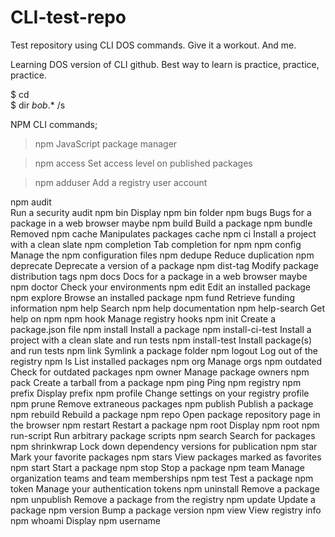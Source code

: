 # CLI-test-repo
Test repository using CLI DOS commands.  Give it a workout. And me.
<!-- a work in progress for CLI dos. -->
Learning DOS version of CLI github.  Best way to learn is practice, practice, practice.

$ cd\
$ dir *bob*.* /s

NPM CLI commands;
> npm
> JavaScript package manager

> npm access
> Set access level on published packages

> npm adduser
> Add a registry user account
> 
npm audit<br>
Run a security audit
npm bin
Display npm bin folder
npm bugs
Bugs for a package in a web browser maybe
npm build
Build a package
npm bundle
Removed
npm cache
Manipulates packages cache
npm ci
Install a project with a clean slate
npm completion
Tab completion for npm
npm config
Manage the npm configuration files
npm dedupe
Reduce duplication
npm deprecate
Deprecate a version of a package
npm dist-tag
Modify package distribution tags
npm docs
Docs for a package in a web browser maybe
npm doctor
Check your environments
npm edit
Edit an installed package
npm explore
Browse an installed package
npm fund
Retrieve funding information
npm help
Search npm help documentation
npm help-search
Get help on npm
npm hook
Manage registry hooks
npm init
Create a package.json file
npm install
Install a package
npm install-ci-test
Install a project with a clean slate and run tests
npm install-test
Install package(s) and run tests
npm link
Symlink a package folder
npm logout
Log out of the registry
npm ls
List installed packages
npm org
Manage orgs
npm outdated
Check for outdated packages
npm owner
Manage package owners
npm pack
Create a tarball from a package
npm ping
Ping npm registry
npm prefix
Display prefix
npm profile
Change settings on your registry profile
npm prune
Remove extraneous packages
npm publish
Publish a package
npm rebuild
Rebuild a package
npm repo
Open package repository page in the browser
npm restart
Restart a package
npm root
Display npm root
npm run-script
Run arbitrary package scripts
npm search
Search for packages
npm shrinkwrap
Lock down dependency versions for publication
npm star
Mark your favorite packages
npm stars
View packages marked as favorites
npm start
Start a package
npm stop
Stop a package
npm team
Manage organization teams and team memberships
npm test
Test a package
npm token
Manage your authentication tokens
npm uninstall
Remove a package
npm unpublish
Remove a package from the registry
npm update
Update a package
npm version
Bump a package version
npm view
View registry info
npm whoami
Display npm username
